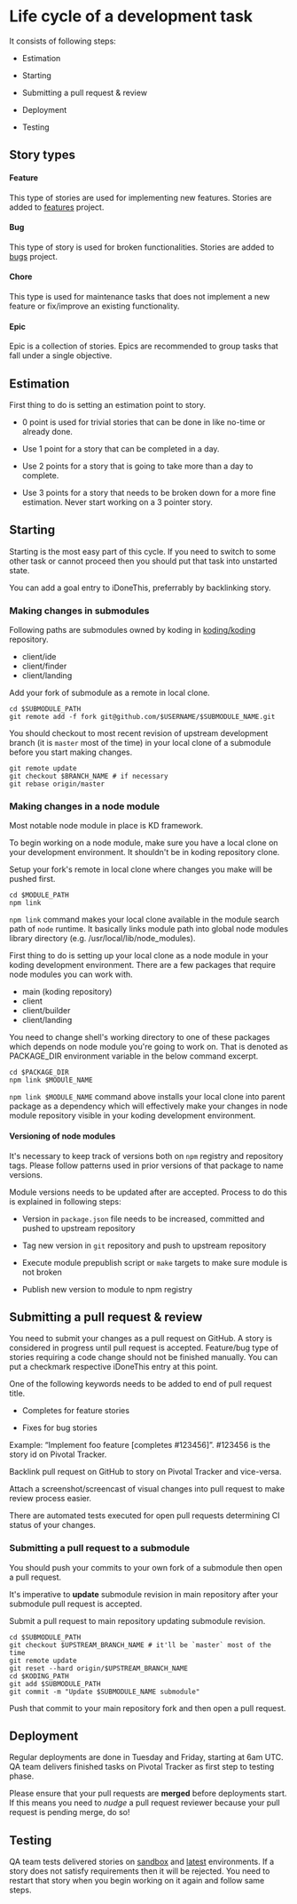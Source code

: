 # Life cycle of a development task

It consists of following steps:


- Estimation

- Starting

- Submitting a pull request & review

- Deployment

- Testing

## Story types

#### Feature

This type of stories are used for implementing new features. Stories
are added to
[features](https://www.pivotaltracker.com/n/projects/1167412) project.

#### Bug

This type of story is used for broken functionalities.  Stories are
added to [bugs](https://www.pivotaltracker.com/n/projects/1217662)
project.

#### Chore

This type is used for maintenance tasks that does not implement a new
feature or fix/improve an existing functionality.

#### Epic

Epic is a collection of stories. Epics are recommended to group tasks
that fall under a single objective.


## Estimation

First thing to do is setting an estimation point to story.

- 0 point is used for trivial stories that can be done in like no-time
  or already done.

- Use 1 point for a story that can be completed in a day.

- Use 2 points for a story that is going to take more than a day to
  complete.

- Use 3 points for a story that needs to be broken down for a more
  fine estimation. Never start working on a 3 pointer story.

## Starting

Starting is the most easy part of this cycle.  If you need to switch
to some other task or cannot proceed then you should put that task
into unstarted state.

You can add a goal entry to iDoneThis, preferrably by backlinking
story.

### Making changes in submodules

Following paths are submodules owned by koding in
[koding/koding](http://github.com/koding/koding) repository.

- client/ide
- client/finder
- client/landing

Add your fork of submodule as a remote in local clone.

```shell
cd $SUBMODULE_PATH
git remote add -f fork git@github.com/$USERNAME/$SUBMODULE_NAME.git
```

You should checkout to most recent revision of upstream development
branch (it is `master` most of the time) in your local clone of a
submodule before you start making changes.

```shell
git remote update
git checkout $BRANCH_NAME # if necessary
git rebase origin/master
```

### Making changes in a node module

Most notable node module in place is KD framework.

To begin working on a node module, make sure you have a local clone on
your development environment.  It shouldn't be in koding repository
clone.

Setup your fork's remote in local clone where changes you make will be
pushed first.

```shell
cd $MODULE_PATH
npm link
```

`npm link` command makes your local clone available in the module
search path of `node` runtime.  It basically links module path into
global node modules library directory
(e.g. /usr/local/lib/node_modules).

First thing to do is setting up your local clone as a node module in
your koding development environment.  There are a few packages that
require node modules you can work with.

- main (koding repository)
- client
- client/builder
- client/landing

You need to change shell's working directory to one of these packages
which depends on node module you're going to work on.  That is denoted
as PACKAGE_DIR environment variable in the below command excerpt.

```shell
cd $PACKAGE_DIR
npm link $MODUlE_NAME
```

`npm link $MODULE_NAME` command above installs your local clone into
parent package as a dependency which will effectively make your
changes in node module repository visible in your koding development
environment.

#### Versioning of node modules

It's necessary to keep track of versions both on `npm` registry and
repository tags.  Please follow patterns used in prior versions of
that package to name versions.

Module versions needs to be updated after are accepted.  Process to do
this is explained in following steps:

- Version in `package.json` file needs to be increased, committed and
  pushed to upstream repository

- Tag new version in `git` repository and push to upstream repository

- Execute module prepublish script or `make` targets to make sure
  module is not broken

- Publish new version to module to npm registry

## Submitting a pull request & review

You need to submit your changes as a pull request on GitHub.  A story
is considered in progress until pull request is accepted.  Feature/bug
type of stories requiring a code change should not be finished
manually.  You can put a checkmark respective iDoneThis entry at this
point.

One of the following keywords needs to be added to end of pull request
title.

- Completes for feature stories

- Fixes for bug stories

Example: “Implement foo feature [completes #123456]”. #123456 is the
story id on Pivotal Tracker.

Backlink pull request on GitHub to story on Pivotal Tracker and
vice-versa.

Attach a screenshot/screencast of visual changes into pull request to
make review process easier.

There are automated tests executed for open pull requests determining
CI status of your changes.

### Submitting a pull request to a submodule

You should push your commits to your own fork of a submodule then open
a pull request.

It's imperative to **update** submodule revision in main repository
after your submodule pull request is accepted.

Submit a pull request to main repository updating submodule revision.

```shell
cd $SUBMODULE_PATH
git checkout $UPSTREAM_BRANCH_NAME # it'll be `master` most of the time
git remote update
git reset --hard origin/$UPSTREAM_BRANCH_NAME
cd $KODING_PATH
git add $SUBMODULE_PATH
git commit -m "Update $SUBMODULE_NAME submodule"
```

Push that commit to your main repository fork and then open a pull
request.

## Deployment

Regular deployments are done in Tuesday and Friday, starting at 6am
UTC.  QA team delivers finished tasks on Pivotal Tracker as first step
to testing phase.

Please ensure that your pull requests are **merged** before
deployments start.  If this means you need to _nudge_ a pull request
reviewer because your pull request is pending merge, do so!

## Testing

QA team tests delivered stories on
[sandbox](https://sandbox.koding.com) and
[latest](https://latest.koding.com) environments.  If a story does not
satisfy requirements then it will be rejected.  You need to restart
that story when you begin working on it again and follow same steps.
